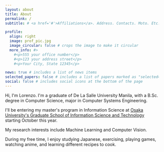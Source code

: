```yaml
---
layout: about
title: About
permalink: /
subtitle: # <a href='#'>Affiliations</a>. Address. Contacts. Moto. Etc.

profile:
  align: right
  image: prof_pic.jpg
  image_circular: false # crops the image to make it circular
  more_info: #>
    #<p>555 your office number</p>
    #<p>123 your address street</p>
    #<p>Your City, State 12345</p>

news: true # includes a list of news items
selected_papers: false # includes a list of papers marked as "selected={true}"
social: false # includes social icons at the bottom of the page
---
```


Hi, I'm Lorenzo. I'm a graduate of De La Salle University Manila, with a B.Sc. degree in Computer Science, major in Computer Systems Engineering. 

I'll be entering my master's program in Information Science at [Osaka University's Graduate School of Information Science and Technology](https://www.ist.osaka-u.ac.jp/english/) starting October this year. 

My research interests include Machine Learning and Computer Vision.

During my free time, I enjoy studying Japanese, exercising, playing games, watching anime, and learning different recipes to cook.